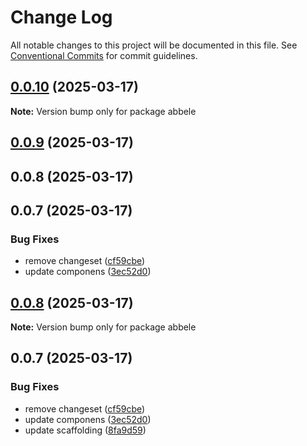 # Change Log

All notable changes to this project will be documented in this file.
See [Conventional Commits](https://conventionalcommits.org) for commit guidelines.

## [0.0.10](https://github.com/abbele/monorepo/compare/abbele@0.0.9...abbele@0.0.10) (2025-03-17)

**Note:** Version bump only for package abbele

## [0.0.9](https://github.com/abbele/monorepo/compare/abbele@0.0.5...abbele@0.0.9) (2025-03-17)

## 0.0.8 (2025-03-17)

## 0.0.7 (2025-03-17)

### Bug Fixes

- remove changeset ([cf59cbe](https://github.com/abbele/monorepo/commit/cf59cbe88911a0a6d9264eccb1518b9c449a167f))
- update componens ([3ec52d0](https://github.com/abbele/monorepo/commit/3ec52d0dd95d8ae937a7b51e6f87456fc413738d))

## [0.0.8](https://github.com/abbele/monorepo/compare/v0.0.7...v0.0.8) (2025-03-17)

**Note:** Version bump only for package abbele

## 0.0.7 (2025-03-17)

### Bug Fixes

- remove changeset ([cf59cbe](https://github.com/abbele/monorepo/commit/cf59cbe88911a0a6d9264eccb1518b9c449a167f))
- update componens ([3ec52d0](https://github.com/abbele/monorepo/commit/3ec52d0dd95d8ae937a7b51e6f87456fc413738d))
- update scaffolding ([8fa9d59](https://github.com/abbele/monorepo/commit/8fa9d59b873228c2c66943682f2098b059be7d57))

